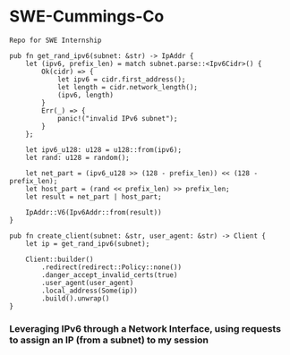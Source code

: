 # SWE-Cummings-Co
```Repo for SWE Internship```

```
pub fn get_rand_ipv6(subnet: &str) -> IpAddr {
    let (ipv6, prefix_len) = match subnet.parse::<Ipv6Cidr>() {
        Ok(cidr) => {
            let ipv6 = cidr.first_address();
            let length = cidr.network_length();
            (ipv6, length)
        }
        Err(_) => {
            panic!("invalid IPv6 subnet");
        }
    };

    let ipv6_u128: u128 = u128::from(ipv6);
    let rand: u128 = random();

    let net_part = (ipv6_u128 >> (128 - prefix_len)) << (128 - prefix_len);
    let host_part = (rand << prefix_len) >> prefix_len;
    let result = net_part | host_part;

    IpAddr::V6(Ipv6Addr::from(result))
}

pub fn create_client(subnet: &str, user_agent: &str) -> Client {
    let ip = get_rand_ipv6(subnet);

    Client::builder()
        .redirect(redirect::Policy::none())
        .danger_accept_invalid_certs(true)
        .user_agent(user_agent)
        .local_address(Some(ip))
        .build().unwrap()
}
```

### Leveraging IPv6 through a Network Interface, using requests to assign an IP (from a subnet) to my session
